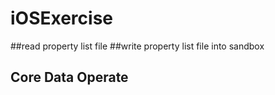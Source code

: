 # iOSExercise

##read property list file 
##write property list file into sandbox
## Core Data Operate
